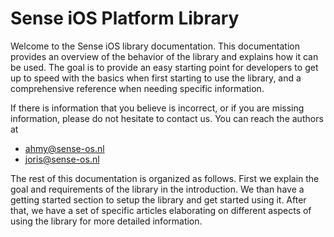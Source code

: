 Sense iOS Platform Library
=================

Welcome to the Sense iOS library documentation. This documentation provides an overview of the behavior of the library and explains how it can be used. The goal is to provide an easy starting point for developers to get up to speed with the basics when first starting to use the library, and a comprehensive reference when needing specific information.

If there is information that you believe is incorrect, or if you are missing information, please do not hesitate to contact us. You can reach the authors at

* [ahmy@sense-os.nl](ahmy@sense-os.nl)
* [joris@sense-os.nl](ahmy@sense-os.nl)

The rest of this documentation is organized as follows. First we explain the goal and requirements of the library in the introduction. We than have a getting started section to setup the library and get started using it. After that, we have a set of specific articles elaborating on different aspects of using the library for more detailed information.
